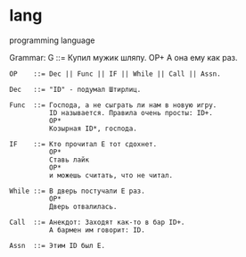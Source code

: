 # lang
 programming language

Grammar:
    G     ::= Купил мужик шляпу. OP+ А она ему как раз.

    OP    ::= Dec || Func || IF || While || Call || Assn.

    Dec   ::= "ID" - подумал Штирлиц.

    Func  ::= Господа, а не сыграть ли нам в новую игру.
              ID называется. Правила очень просты: ID+.
              OP*
              Козырная ID*, господа.

    IF    ::= Кто прочитал E тот сдохнет.
              OP*
              Ставь лайк
              OP*
              и можешь считать, что не читал.

    While ::= В дверь постучали E раз.
              OP*
              Дверь отвалилась.

    Call  ::= Анекдот: Заходят как-то в бар ID+.
              А бармен им говорит: ID.

    Assn  ::= Этим ID был E.

